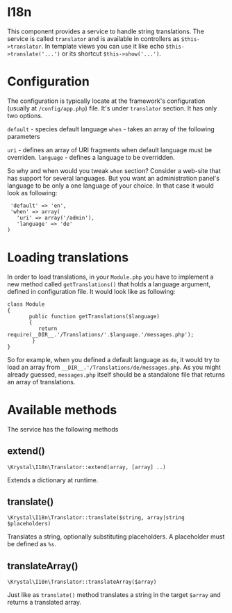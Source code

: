 I18n
====

This component provides a service to handle string translations. The service is called `translator` and is available in controllers  as `$this->translator`. In template views you can use it like echo `$this->translate('...')` or its shortcut `$this->show('...')`.


# Configuration

The configuration is typically locate at the framework's configuration (usually at `/config/app.php`) file. It's under `translator` section. It has only two options.

`default` - species default language
`when` - takes an array of the following parameters

 `uri` - defines an array of URI fragments when default language must be overriden.
`language` - defines a language to be overridden.

So why and when would you tweak `when` section? Consider a web-site that has support for several languages. But you want an administration panel's language to be only a one language of your choice. In that case it would look as following:

     'default' => 'en',
     'when' => array(
       'uri' => array('/admin'),
       'language' => 'de'
    )


# Loading translations

In order to load translations, in your `Module.php` you have to implement a new method called `getTranslations()` that holds a language argument, defined in configuration file.  It would look like as following:


    class Module
    {
           public function getTranslations($language)
           {
              return require(__DIR__.'/Translations/'.$language.'/messages.php');
            }
    }


So for example, when you defined a default language as `de`, it would try to load an array from `__DIR__.'/Translations/de/messages.php`. As you might already guessed, `messages.php` itself should be a standalone file that returns an array of translations.


# Available methods

The service has the following methods

## extend()

    \Krystal\I18n\Translator::extend(array, [array] ..)

Extends a dictionary at runtime.

## translate()

    \Krystal\I18n\Translator::translate($string, array|string $placeholders)

Translates a string, optionally substituting placeholders. A placeholder must be defined as `%s`.

## translateArray()

    \Krystal\I18n\Translator::translateArray($array)

Just like as `translate()` method translates a string in the target `$array` and returns a translated array.
